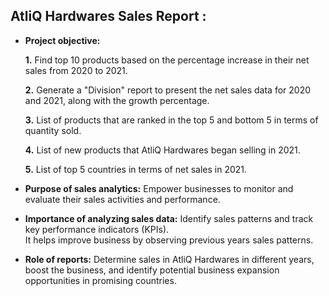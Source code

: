 ## AtliQ Hardwares Sales Report :


- **Project objective:** 

    **1.** Find top 10 products based on the percentage increase in their net sales from 2020 to 2021.

    **2.** Generate a "Division" report to present the net sales data for 2020 and 2021, along with the growth percentage.

    **3.** List of products that are ranked in the top 5 and bottom 5 in terms of quantity sold.

    **4.** List of new products that AtliQ Hardwares began selling in 2021.

    **5.** List of top 5 countries in terms of net sales in 2021.

- **Purpose of sales analytics:** Empower businesses to monitor and evaluate their sales activities and performance.

- **Importance of analyzing sales data:** Identify sales patterns and track key performance indicators (KPIs).<br>
It helps improve business by observing previous years sales patterns.

- **Role of reports:** Determine sales in AtliQ Hardwares in different years, boost the business, and identify potential business expansion opportunities in promising countries.